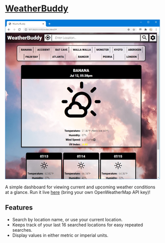# [WeatherBuddy](https://gminteer.github.io/weatherbuddy/)

![screenshot](assets/readme/screenshot.jpg)

A simple dashboard for viewing current and upcoming weather conditions at a glance. Run it live [here](https://gminteer.github.io/weatherbuddy/) (bring your own OpenWeatherMap API key)!

## Features

- Search by location name, or use your current location.
- Keeps track of your last 16 searched locations for easy repeated searches.
- Display values in either metric or imperial units.
